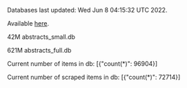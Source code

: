 Databases last updated: Wed Jun  8 04:15:32 UTC 2022. 

Available [here](https://github.com/cbeauhilton/ash-db/releases).


42M	abstracts_small.db

621M	abstracts_full.db

Current number of items in db:
[{"count(*)": 96904}]

Current number of scraped items in db:
[{"count(*)": 72714}]
